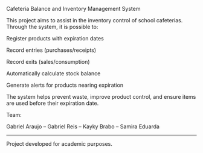 Cafeteria Balance and Inventory Management System

This project aims to assist in the inventory control of school cafeterias. Through the system, it is possible to:




  Register products with expiration dates

  Record entries (purchases/receipts)
  
  Record exits (sales/consumption)

  Automatically calculate stock balance

  Generate alerts for products nearing expiration


          

The system helps prevent waste, improve product control, and ensure items are used before their expiration date.

Team:

Gabriel Araujo – Gabriel Reis – Kayky Brabo – Samira Eduarda

---

Project developed for academic purposes.
